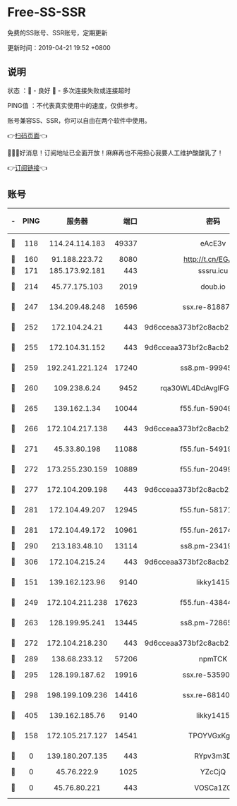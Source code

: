 # Free-SS-SSR

免费的SS账号、SSR账号，定期更新

更新时间：2019-04-21 19:52 +0800

## 说明

状态     ：🙂 - 良好 🙁 - 多次连接失败或连接超时

PING值   ：不代表真实使用中的速度，仅供参考。

账号兼容SS、SSR，你可以自由在两个软件中使用。

👉[扫码页面](https://liesauer.github.io/Free-SS-SSR/)👈

🎉🎉🎉好消息！订阅地址已全面开放！麻麻再也不用担心我要人工维护酸酸乳了！

👉[订阅链接](https://www.liesauer.net/yogurt/subscribe?ACCESS_TOKEN=DAYxR3mMaZAsaqUb)👈

## 账号

|-|PING|服务器|端口|密码|加密方式|区域|
|:----:|:----:|:-----:|-----:|:----:|:----:|:----:|
|🙂|118|114.24.114.183|49337|eAcE3v|chacha20-ietf|TW|
|🙂|160|91.188.223.72|8080|http://t.cn/EGJIyrl|rc4-md5|RU|
|🙂|171|185.173.92.181|443|sssru.icu|rc4-md5|RU|
|🙂|214|45.77.175.103|2019|doub.io|aes-128-ctr|SG|
|🙂|247|134.209.48.248|16596|ssx.re-81887619|aes-256-cfb|US|
|🙂|252|172.104.24.21|443|9d6cceaa373bf2c8acb22e60b6a58be6|aes-256-cfb|US|
|🙂|255|172.104.31.152|443|9d6cceaa373bf2c8acb22e60b6a58be6|aes-256-cfb|US|
|🙂|259|192.241.221.124|17240|ss8.pm-99945477|aes-256-cfb|US|
|🙂|260|109.238.6.24|9452|rqa30WL4DdAvgIFG6Fs3znzTa|aes-256-cfb|FR|
|🙂|265|139.162.1.34|10044|f55.fun-59049291|aes-256-cfb|SG|
|🙂|266|172.104.217.138|443|9d6cceaa373bf2c8acb22e60b6a58be6|aes-256-cfb|US|
|🙂|271|45.33.80.198|11088|f55.fun-54919937|aes-256-cfb|US|
|🙂|272|173.255.230.159|10889|f55.fun-20499920|aes-256-cfb|US|
|🙂|277|172.104.209.198|443|9d6cceaa373bf2c8acb22e60b6a58be6|aes-256-cfb|US|
|🙂|281|172.104.49.207|12945|f55.fun-58171420|aes-256-cfb|SG|
|🙂|281|172.104.49.172|10961|f55.fun-26174488|aes-256-cfb|SG|
|🙂|290|213.183.48.10|13114|ss8.pm-23419048|rc4-md5|RU|
|🙂|306|172.104.215.24|443|9d6cceaa373bf2c8acb22e60b6a58be6|aes-256-cfb|US|
|🙂|151|139.162.123.96|9140|likky1415|aes-256-cfb|JP|
|🙂|249|172.104.211.238|17623|f55.fun-43844641|aes-256-cfb|US|
|🙂|263|128.199.95.241|13445|ss8.pm-72865285|aes-256-cfb|SG|
|🙂|272|172.104.218.230|443|9d6cceaa373bf2c8acb22e60b6a58be6|aes-256-cfb|US|
|🙂|289|138.68.233.12|57206|npmTCK|rc4-md5|US|
|🙂|295|128.199.187.62|19916|ssx.re-53590362|aes-256-cfb|SG|
|🙂|298|198.199.109.236|14416|ssx.re-68140680|aes-256-cfb|US|
|🙂|405|139.162.185.76|9140|likky1415|aes-256-cfb|DE|
|🙁|158|172.105.217.127|14541|TPOYVGxKglpi|aes-256-cfb|JP|
|🙁|0|139.180.207.135|443|RYpv3m3D|aes-256-cfb|JP|
|🙁|0|45.76.222.9|1025|YZcCjQ|rc4-md5|JP|
|🙁|0|45.76.80.221|443|VOSCa1ZG|aes-256-cfb|DE|
